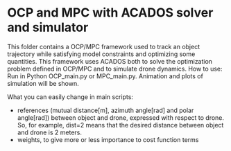 # OCP and MPC with ACADOS solver and simulator
This folder contains a OCP/MPC framework used to track an object trajectory while satisfying model constraints and optimizing some quantities.
This framework uses ACADOS both to solve the optimization problem defined in OCP/MPC and to simulate drone dynamics.
How to use: 
  Run in Python OCP_main.py or MPC_main.py. Animation and plots of simulation will be shown.

What you can easily change in main scripts:
  - references (mutual distance[m], azimuth angle[rad] and polar angle[rad]) between object and drone, expressed with respect to drone. 
    So, for example, dist=2 means that the desired distance between object and drone is 2 meters.
  - weights, to give more or less importance to cost function terms
